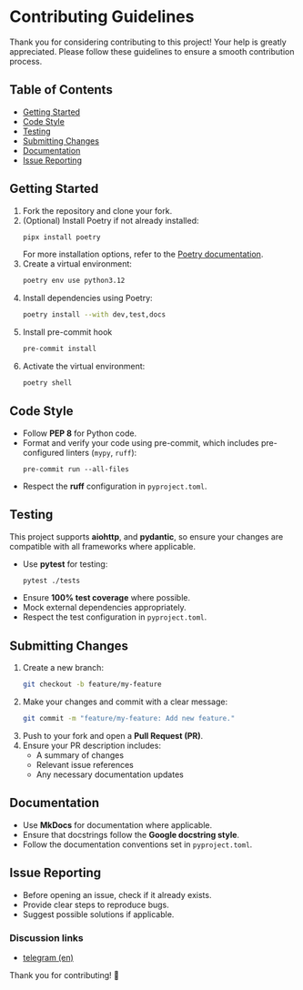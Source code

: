 # Contributing Guidelines

Thank you for considering contributing to this project! Your help is greatly appreciated. Please follow these guidelines
to ensure a smooth contribution process.

## Table of Contents

- [Getting Started](#getting-started)
- [Code Style](#code-style)
- [Testing](#testing)
- [Submitting Changes](#submitting-changes)
- [Documentation](#documentation)
- [Issue Reporting](#issue-reporting)

## Getting Started

1. Fork the repository and clone your fork.
2. (Optional) Install Poetry if not already installed:
    ```sh
    pipx install poetry
    ```
    For more installation options, refer to the [Poetry documentation](https://python-poetry.org/docs/#installation).
3. Create a virtual environment:
    ```sh
    poetry env use python3.12
    ```
4. Install dependencies using Poetry:
    ```sh
    poetry install --with dev,test,docs
    ```
5. Install pre-commit hook
    ```sh
    pre-commit install
    ```
6. Activate the virtual environment:
   ```sh
   poetry shell
   ```

## Code Style

- Follow **PEP 8** for Python code.
- Format and verify your code using pre-commit, which includes pre-configured linters (`mypy`, `ruff`):
    ```shell
    pre-commit run --all-files
    ```
- Respect the **ruff** configuration in `pyproject.toml`.

## Testing

This project supports **aiohttp**, and **pydantic**, so ensure your changes are compatible with all frameworks where
applicable.

- Use **pytest** for testing:
   ```sh
   pytest ./tests
   ```
- Ensure **100% test coverage** where possible.
- Mock external dependencies appropriately.
- Respect the test configuration in `pyproject.toml`.

## Submitting Changes

1. Create a new branch:
   ```sh
   git checkout -b feature/my-feature
   ```
2. Make your changes and commit with a clear message:
   ```sh
   git commit -m "feature/my-feature: Add new feature."
   ```
3. Push to your fork and open a **Pull Request (PR)**.
4. Ensure your PR description includes:
   - A summary of changes
   - Relevant issue references
   - Any necessary documentation updates

## Documentation

- Use **MkDocs** for documentation where applicable.
- Ensure that docstrings follow the **Google docstring style**.
- Follow the documentation conventions set in `pyproject.toml`.

## Issue Reporting

- Before opening an issue, check if it already exists.
- Provide clear steps to reproduce bugs.
- Suggest possible solutions if applicable.

### Discussion links
- <a href="https://t.me/+PsAvQnlVIcJlOGU6" target="_blank">telegram (en)</a>

Thank you for contributing! 🎉
